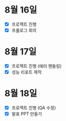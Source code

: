 # 8월 16일

- [x] 프로젝트 진행
- [x] 프롤로그 회의

# 8월 17일

- [x] 프로젝트 진행 (에러 핸들링)
- [x] 성능 리포트 제작

# 8월 18일

- [x] 프로젝트 진행 (QA 수정)
- [x] 발표 PPT 만들기
